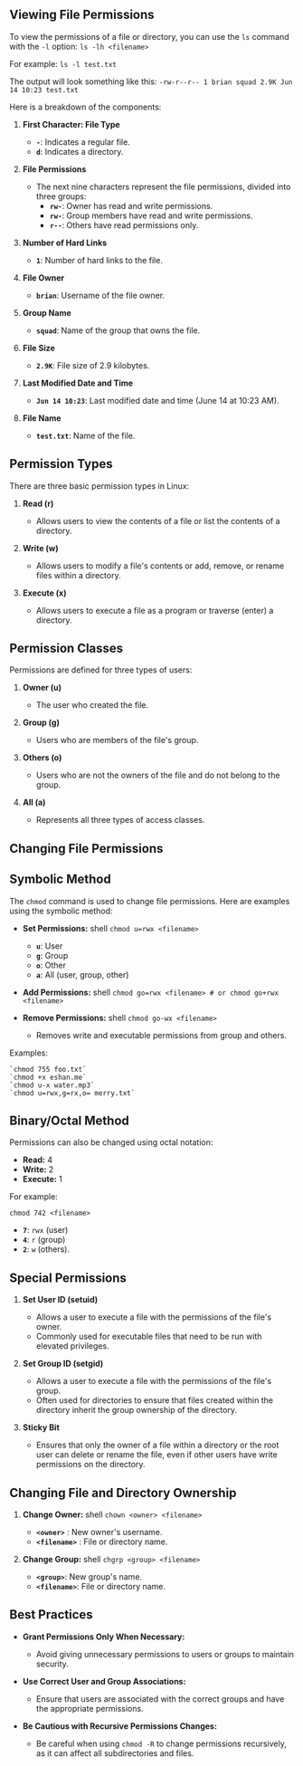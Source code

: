 ## Viewing File Permissions

To view the permissions of a file or directory, you can use the `ls` command with the `-l` option:
`ls -lh <filename>`

For example:
`ls -l test.txt`

The output will look something like this:
`-rw-r--r-- 1 brian squad 2.9K Jun 14 10:23 test.txt`

Here is a breakdown of the components:

1. **First Character: File Type**
    - **`-`**: Indicates a regular file.
    - **`d`**: Indicates a directory.
    
2. **File Permissions**
    - The next nine characters represent the file permissions, divided into three groups:
	    - **`rw-`**: Owner has read and write permissions.
        - **`rw-`**: Group members have read and write permissions.
        - **`r--`**: Others have read permissions only.
        
3. **Number of Hard Links** 
    - **`1`**: Number of hard links to the file.
4. **File Owner**
    - **`brian`**: Username of the file owner.
5. **Group Name**
    - **`squad`**: Name of the group that owns the file.
6. **File Size**
    - **`2.9K`**: File size of 2.9 kilobytes.
7. **Last Modified Date and Time**
	- **`Jun 14 10:23`**: Last modified date and time (June 14 at 10:23 AM).
8. **File Name**
    - **`test.txt`**: Name of the file.

## Permission Types

There are three basic permission types in Linux:
1. **Read (r)**
    - Allows users to view the contents of a file or list the contents of a directory.
    
2. **Write (w)**
    - Allows users to modify a file's contents or add, remove, or rename files within a directory.
    
3. **Execute (x)**
    - Allows users to execute a file as a program or traverse (enter) a directory.
    

## Permission Classes

Permissions are defined for three types of users:
1. **Owner (u)**
    - The user who created the file.
    
2. **Group (g)**
    - Users who are members of the file's group.
    
3. **Others (o)**    
    - Users who are not the owners of the file and do not belong to the group.
    
4. **All (a)**   
    - Represents all three types of access classes.
    

## Changing File Permissions

## Symbolic Method

The `chmod` command is used to change file permissions. Here are examples using the symbolic method:

- **Set Permissions:** shell
    `chmod u=rwx <filename>`
    
    - **`u`**: User
    - **`g`**: Group
    - **`o`**: Other
    - **`a`**: All (user, group, other)
    
- **Add Permissions:** shell
    `chmod go=rwx <filename> # or chmod go+rwx <filename>`
    
- **Remove Permissions:** shell
    `chmod go-wx <filename>`
    
    - Removes write and executable permissions from group and others.

Examples:
 	
 	`chmod 755 foo.txt` 
 	`chmod +x eshan.me` 
 	`chmod u-x water.mp3`
 	`chmod u=rwx,g=rx,o= merry.txt`
 	
    

## Binary/Octal Method

Permissions can also be changed using octal notation:

- **Read:** 4
- **Write:** 2
- **Execute:** 1

For example:

`chmod 742 <filename>`

- **`7`**: `rwx` (user)
- **`4`**: `r` (group)
- **`2`**: `w` (others).

## Special Permissions

1. **Set User ID (setuid)**
    
    - Allows a user to execute a file with the permissions of the file's owner.
    - Commonly used for executable files that need to be run with elevated privileges.
    
2. **Set Group ID (setgid)**
    
    - Allows a user to execute a file with the permissions of the file's group.
    - Often used for directories to ensure that files created within the directory inherit the group ownership of the directory.
    
3. **Sticky Bit**
    
    - Ensures that only the owner of a file within a directory or the root user can delete or rename the file, even if other users have write permissions on the directory.
    

## Changing File and Directory Ownership

1. **Change Owner:** shell
    `chown <owner> <filename>`
    
    - **`<owner>`** : New owner's username.
    - **`<filename>`** : File or directory name.
    
2. **Change Group:** shell
    `chgrp <group> <filename>`
    
    - **`<group>`**: New group's name.
    - **`<filename>`**: File or directory name.
    

## Best Practices

- **Grant Permissions Only When Necessary:**
    
    - Avoid giving unnecessary permissions to users or groups to maintain security.
    
- **Use Correct User and Group Associations:**
    
    - Ensure that users are associated with the correct groups and have the appropriate permissions.
    
- **Be Cautious with Recursive Permissions Changes:**
    
    - Be careful when using `chmod -R` to change permissions recursively, as it can affect all subdirectories and files.
